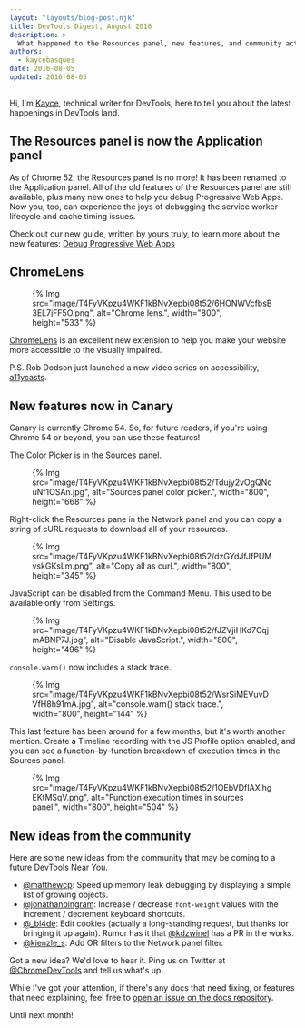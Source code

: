 ```yaml
---
layout: "layouts/blog-post.njk"
title: DevTools Digest, August 2016 
description: >
  What happened to the Resources panel, new features, and community activity.
authors:
  - kaycebasques
date: 2016-08-05
updated: 2016-08-05
---
```


Hi, I'm [Kayce](https://twitter.com/kaycebasques), technical writer for
DevTools, here to tell you about the latest happenings in DevTools land.

## The Resources panel is now the Application panel

As of Chrome 52, the Resources panel is no more! It has been 
renamed to the Application panel. All of the old features of the Resources
panel are still available, plus many new ones to help you debug Progressive
Web Apps. Now you, too, can experience the joys of debugging the service worker
lifecycle and cache timing issues.

Check out our new guide, written by yours truly, to learn more about the new
features: [Debug Progressive Web 
Apps](https://developers.google.com/web/tools/chrome-devtools/debug/progressive-web-apps)

## ChromeLens

<figure>
{% Img src="image/T4FyVKpzu4WKF1kBNvXepbi08t52/6HONWVcfbsB3EL7jFF5O.png", alt="Chrome lens.", width="800", height="533" %}
</figure>

[ChromeLens](http://chromelens.xyz/) is an excellent new extension to help
you make your website more accessible to the visually impaired.

P.S. Rob Dodson just launched a new video series on accessibility,
[a11ycasts](https://www.youtube.com/watch?v=HtTyRajRuyY).

## New features now in Canary

Canary is currently Chrome 54. So, for future readers, if you're using Chrome
54 or beyond, you can use these features!

The Color Picker is in the Sources panel.

<figure>
{% Img src="image/T4FyVKpzu4WKF1kBNvXepbi08t52/Tdujy2vOgQNcuNf1OSAn.jpg", alt="Sources panel color picker.", width="800", height="668" %}
</figure>

Right-click the Resources pane in the Network panel and you can copy
a string of cURL requests to download all of your resources.

<figure>
{% Img src="image/T4FyVKpzu4WKF1kBNvXepbi08t52/dzGYdJfJfPUMvskGKsLm.png", alt="Copy all as curl.", width="800", height="345" %}
</figure>

JavaScript can be disabled from the Command Menu. This used to be available
only from Settings.


<figure>
{% Img src="image/T4FyVKpzu4WKF1kBNvXepbi08t52/fJZVjiHKd7CqjmABNP7J.jpg", alt="Disable JavaScript.", width="800", height="496" %}
</figure>


`console.warn()` now includes a stack trace.


<figure>
{% Img src="image/T4FyVKpzu4WKF1kBNvXepbi08t52/WsrSiMEVuvDVfH8h91mA.jpg", alt="console.warn() stack trace.", width="800", height="144" %}
</figure>


This last feature has been around for a few months, but it's worth another
mention. Create a Timeline recording with the JS Profile option enabled, and
you can see a function-by-function breakdown of execution times in the Sources
panel.

<figure>
{% Img src="image/T4FyVKpzu4WKF1kBNvXepbi08t52/1OEbVDfIAXihgEKtMSqV.png", alt="Function execution times in sources panel.", width="800", height="504" %}
</figure>


## New ideas from the community

Here are some new ideas from the community that may be coming to a future
DevTools Near You.

* [@matthewcp](https://twitter.com/matthewcp/status/760485187272802304):
  Speed up memory leak debugging by displaying a simple list of growing
  objects.
* [@jonathanbingram](https://twitter.com/jonathanbingram/status/760606705142988802): Increase / decrease `font-weight` values with the increment / decrement
  keyboard shortcuts.
* [@_bl4de](https://twitter.com/_bl4de/status/760563868003434496): Edit
  cookies (actually a long-standing request, but thanks for bringing it up
  again). Rumor has it that 
  [@kdzwinel](https://twitter.com/kdzwinel/status/761360103404634112) has a
  PR in the works.
* [@kienzle_s](https://twitter.com/kienzle_s/status/755668147101896704):
  Add OR filters to the Network panel filter.

Got a new idea? We'd love to hear it. Ping us on Twitter at
[@ChromeDevTools](https://twitter.com/ChromeDevTools) and tell us what's up.

While I've got your attention, if there's any docs that need fixing, or
features that need explaining, feel free to [open an issue on the docs
repository](https://github.com/google/WebFundamentals/issues/new).

Until next month!


